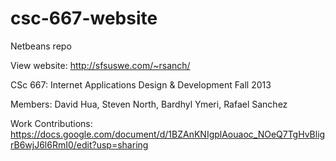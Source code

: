 csc-667-website
===============

Netbeans repo

View website: http://sfsuswe.com/~rsanch/

CSc 667: Internet Applications Design & Development
Fall 2013 

Members: David Hua, Steven North, Bardhyl Ymeri, Rafael Sanchez

Work Contributions: https://docs.google.com/document/d/1BZAnKNIgplAouaoc_NOeQ7TgHvBligrB6wjJ6l6RmI0/edit?usp=sharing
